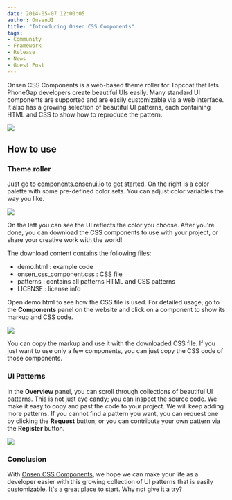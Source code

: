 ```yaml
---
date: 2014-05-07 12:00:05
author: OnsenUI
title: "Introducing Onsen CSS Components"
tags:
- Community
- Framework
- Release
- News
- Guest Post
---
```


Onsen CSS Components is a web-based theme roller for Topcoat that lets PhoneGap developers create beautiful UIs easily. Many standard UI components are supported and are easily customizable via a web interface. It also has a growing selection of beautiful UI patterns, each containing HTML and CSS to show how to reproduce the pattern.

[![](http://forms.phonegap.com/blog/uploads/2014-05/overview.png)](http://components.onsenui.io)

## How to use

### Theme roller

Just go to [components.onsenui.io](http://components.onsenui.io) to get started. On the right is a color palette with some pre-defined color sets. You can adjust color variables the way you like.

![](http://forms.phonegap.com/blog/uploads/2014-05/red-color.png)

On the left you can see the UI reflects the color you choose. After you're done, you can download the CSS components to use with your project, or share your creative work with the world!

The download content contains the following files:

- demo.html : example code
- onsen\_css\_component.css : CSS file
- patterns : contains all patterns HTML and CSS patterns
- LICENSE : license info

Open demo.html to see how the CSS file is used. For detailed usage, go to the **Components** panel on the website and click on a component to show its markup and CSS code.

![](http://forms.phonegap.com/blog/uploads/2014-05/customize.png)

You can copy the markup and use it with the downloaded CSS file. If you just want to use only a few components, you can just copy the CSS code of those components.

### UI Patterns

In the **Overview** panel, you can scroll through collections of beautiful UI patterns. This is not just eye candy; you can inspect the source code. We make it easy to copy and past the code to your project. We will keep adding more patterns. If you cannot find a pattern you want, you can request one by clicking the **Request** button; or you can contribute your own pattern via the **Register** button.

![](http://forms.phonegap.com/blog/uploads/2014-05/components.png)

### Conclusion

With [Onsen CSS Components](http://components.onsenui.io), we hope we can make your life as a developer easier with this growing collection of UI patterns that is easily customizable. It's a great place to start. Why not give it a try?
